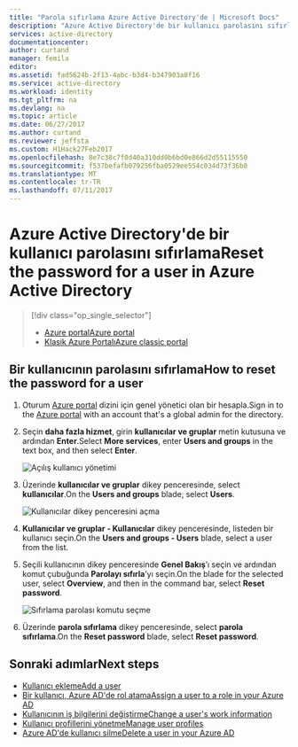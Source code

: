 ```yaml
---
title: "Parola sıfırlama Azure Active Directory'de | Microsoft Docs"
description: "Azure Active Directory'de bir kullanıcı parolasını sıfırlama açıklanmaktadır"
services: active-directory
documentationcenter: 
author: curtand
manager: femila
editor: 
ms.assetid: fad5624b-2f13-4abc-b3d4-b347903a8f16
ms.service: active-directory
ms.workload: identity
ms.tgt_pltfrm: na
ms.devlang: na
ms.topic: article
ms.date: 06/27/2017
ms.author: curtand
ms.reviewer: jeffsta
ms.custom: H1Hack27Feb2017
ms.openlocfilehash: 8e7c38c7f0d40a310dd0b6bd0e866d2d55115550
ms.sourcegitcommit: f537befafb079256fba0529ee554c034d73f36b0
ms.translationtype: MT
ms.contentlocale: tr-TR
ms.lasthandoff: 07/11/2017
---
```

# <a name="reset-the-password-for-a-user-in-azure-active-directory"></a><span data-ttu-id="142c7-103">Azure Active Directory'de bir kullanıcı parolasını sıfırlama</span><span class="sxs-lookup"><span data-stu-id="142c7-103">Reset the password for a user in Azure Active Directory</span></span>
> [!div class="op_single_selector"]
> * [<span data-ttu-id="142c7-104">Azure portal</span><span class="sxs-lookup"><span data-stu-id="142c7-104">Azure portal</span></span>](active-directory-users-reset-password-azure-portal.md)
> * [<span data-ttu-id="142c7-105">Klasik Azure Portalı</span><span class="sxs-lookup"><span data-stu-id="142c7-105">Azure classic portal</span></span>](active-directory-create-users-reset-password.md)
>
>

## <a name="how-to-reset-the-password-for-a-user"></a><span data-ttu-id="142c7-106">Bir kullanıcının parolasını sıfırlama</span><span class="sxs-lookup"><span data-stu-id="142c7-106">How to reset the password for a user</span></span>
1. <span data-ttu-id="142c7-107">Oturum [Azure portal](https://portal.azure.com) dizini için genel yönetici olan bir hesapla.</span><span class="sxs-lookup"><span data-stu-id="142c7-107">Sign in to the [Azure portal](https://portal.azure.com) with an account that's a global admin for the directory.</span></span>
2. <span data-ttu-id="142c7-108">Seçin **daha fazla hizmet**, girin **kullanıcılar ve gruplar** metin kutusuna ve ardından **Enter**.</span><span class="sxs-lookup"><span data-stu-id="142c7-108">Select **More services**, enter **Users and groups** in the text box, and then select **Enter**.</span></span>

   ![Açılış kullanıcı yönetimi](./media/active-directory-users-reset-password-azure-portal/create-users-user-management.png)
3. <span data-ttu-id="142c7-110">Üzerinde **kullanıcılar ve gruplar** dikey penceresinde, select **kullanıcılar**.</span><span class="sxs-lookup"><span data-stu-id="142c7-110">On the **Users and groups** blade, select **Users**.</span></span>

   ![Kullanıcılar dikey penceresini açma](./media/active-directory-users-reset-password-azure-portal/create-users-open-users-blade.png)
4. <span data-ttu-id="142c7-112">**Kullanıcılar ve gruplar - Kullanıcılar** dikey penceresinde, listeden bir kullanıcı seçin.</span><span class="sxs-lookup"><span data-stu-id="142c7-112">On the **Users and groups - Users** blade, select a user from the list.</span></span>
5. <span data-ttu-id="142c7-113">Seçili kullanıcının dikey penceresinde **Genel Bakış**’ı seçin ve ardından komut çubuğunda **Parolayı sıfırla**’yı seçin.</span><span class="sxs-lookup"><span data-stu-id="142c7-113">On the blade for the selected user, select **Overview**, and then in the command bar, select **Reset password**.</span></span>

    ![Sıfırlama parolası komutu seçme](./media/active-directory-users-reset-password-azure-portal/create-users-reset-password-command.png)
6. <span data-ttu-id="142c7-115">Üzerinde **parola sıfırlama** dikey penceresinde, select **parola sıfırlama**.</span><span class="sxs-lookup"><span data-stu-id="142c7-115">On the **Reset password** blade, select **Reset password**.</span></span>

## <a name="next-steps"></a><span data-ttu-id="142c7-116">Sonraki adımlar</span><span class="sxs-lookup"><span data-stu-id="142c7-116">Next steps</span></span>
* [<span data-ttu-id="142c7-117">Kullanıcı ekleme</span><span class="sxs-lookup"><span data-stu-id="142c7-117">Add a user</span></span>](active-directory-users-create-azure-portal.md)
* [<span data-ttu-id="142c7-118">Bir kullanıcı, Azure AD'de rol atama</span><span class="sxs-lookup"><span data-stu-id="142c7-118">Assign a user to a role in your Azure AD</span></span>](active-directory-users-assign-role-azure-portal.md)
* [<span data-ttu-id="142c7-119">Kullanıcının iş bilgilerini değiştirme</span><span class="sxs-lookup"><span data-stu-id="142c7-119">Change a user's work information</span></span>](active-directory-users-work-info-azure-portal.md)
* [<span data-ttu-id="142c7-120">Kullanıcı profillerini yönetme</span><span class="sxs-lookup"><span data-stu-id="142c7-120">Manage user profiles</span></span>](active-directory-users-profile-azure-portal.md)
* [<span data-ttu-id="142c7-121">Azure AD'de kullanıcı silme</span><span class="sxs-lookup"><span data-stu-id="142c7-121">Delete a user in your Azure AD</span></span>](active-directory-users-delete-user-azure-portal.md)
